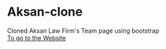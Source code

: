 # Aksan-clone
Cloned Aksan Law Firm's Team page using bootstrap <br>
<a href="https://ardasalvarlilar.github.io/Aksan-clone/">To go to the Website</a>

